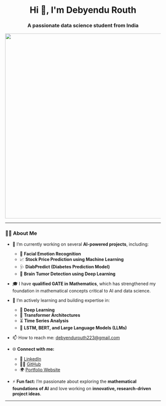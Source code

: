 <h1 align="center">Hi 👋, I'm Debyendu Routh</h1>
<h3 align="center">A passionate data science student from India</h3>

<p align="center">
  <img src="https://github.com/user-attachments/assets/63cbf737-f915-4ed9-8a61-852355957705" width="600"/>
</p>

---

### 👨‍💻 About Me

- 🔭 I’m currently working on several **AI-powered projects**, including:
  - 🎯 **Facial Emotion Recognition**
  - 📈 **Stock Price Prediction using Machine Learning**
  - 🩺 **DiabPredict (Diabetes Prediction Model)**
  - 🧠 **Brain Tumor Detection using Deep Learning**

- 🎓 I have **qualified GATE in Mathematics**, which has strengthened my foundation in mathematical concepts critical to AI and data science.

- 🌱 I’m actively learning and building expertise in:
  - 🤖 **Deep Learning**
  - 🔄 **Transformer Architectures**
  - ⏳ **Time Series Analysis**
  - 🧮 **LSTM, BERT, and Large Language Models (LLMs)**

- 📫 How to reach me: [debyendurouth223@gmail.com](mailto:debyendurouth223@gmail.com)

- 🌐 **Connect with me:**
  - 💼 [LinkedIn](https://www.linkedin.com/in/your-linkedin-username)
  - 🧑‍💻 [GitHub](https://github.com/your-github-username)
  - 🌍 [Portfolio Website](https://your-portfolio-url.com)

- ⚡ **Fun fact:** I’m passionate about exploring the **mathematical foundations of AI** and love working on **innovative, research-driven project ideas**.
---



